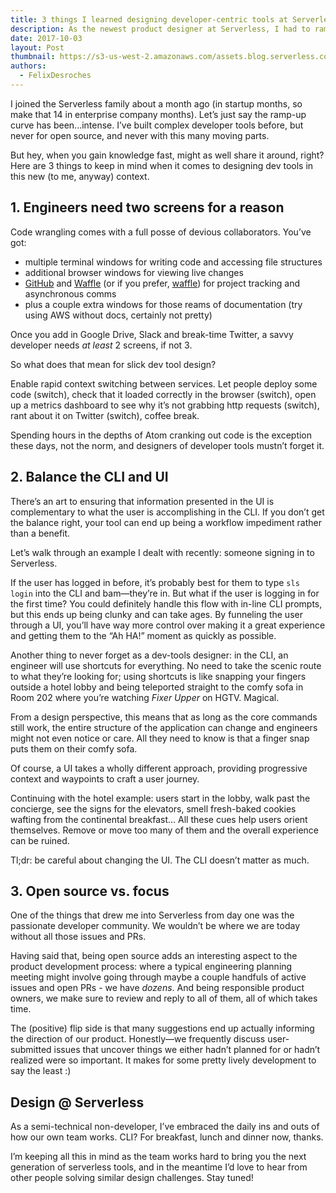 ```yaml
---
title: 3 things I learned designing developer-centric tools at Serverless
description: As the newest product designer at Serverless, I had to ramp fast. Here's what I learned about keeping developers at the center of my design strategy.
date: 2017-10-03
layout: Post
thumbnail: https://s3-us-west-2.amazonaws.com/assets.blog.serverless.com/devtools.jpg
authors:
  - FelixDesroches
---
```


I joined the Serverless family about a month ago (in startup months, so make that 14 in enterprise company months). Let’s just say the ramp-up curve has been...intense. I’ve built complex developer tools before, but never for open source, and never with this many moving parts.

But hey, when you gain knowledge fast, might as well share it around, right? Here are 3 things to keep in mind when it comes to designing dev tools in this new (to me, anyway) context.

## 1. Engineers need two screens for a reason

Code wrangling comes with a full posse of devious collaborators. You’ve got:
- multiple terminal windows for writing code and accessing file structures
- additional browser windows for viewing live changes
- [GitHub](https://github.com/) and [Waffle](https://waffle.io/) (or if you prefer, [waffle](https://i.ytimg.com/vi/ZxF9RH_SRfQ/maxresdefault.jpg)) for project tracking and asynchronous comms
- plus a couple extra windows for those reams of documentation (try using AWS without docs, certainly not pretty)

Once you add in Google Drive, Slack and break-time Twitter, a savvy developer needs *at least* 2 screens, if not 3. 

So what does that mean for slick dev tool design?

Enable rapid context switching between services. Let people deploy some code (switch), check that it loaded correctly in the browser (switch), open up a metrics dashboard to see why it’s not grabbing http requests (switch), rant about it on Twitter (switch), coffee break.

Spending hours in the depths of Atom cranking out code is the exception these days, not the norm, and designers of developer tools mustn’t forget it.

## 2. Balance the CLI and UI

There’s an art to ensuring that information presented in the UI is complementary to what the user is accomplishing in the CLI. If you don’t get the balance right, your tool can end up being a workflow impediment rather than a benefit.

Let’s walk through an example I dealt with recently: someone signing in to Serverless.

If the user has logged in before, it’s probably best for them to type ```sls login``` into the CLI and bam—they’re in. But what if the user is logging in for the first time? You could definitely handle this flow with in-line CLI prompts, but this ends up being clunky and can take ages. By funneling the user through a UI, you’ll have way more control over making it a great experience and getting them to the “Ah HA!” moment as quickly as possible. 

Another thing to never forget as a dev-tools designer: in the CLI, an engineer will use shortcuts for everything. No need to take the scenic route to what they’re looking for; using shortcuts is like snapping your fingers outside a hotel lobby and being teleported straight to the comfy sofa in Room 202 where you’re watching *Fixer Upper* on HGTV. Magical.

From a design perspective, this means that as long as the core commands still work, the entire structure of the application can change and engineers might not even notice or care. All they need to know is that a finger snap puts them on their comfy sofa.

Of course, a UI takes a wholly different approach, providing progressive context and waypoints to craft a user journey. 

Continuing with the hotel example: users start in the lobby, walk past the concierge, see the signs for the elevators, smell fresh-baked cookies wafting from the continental breakfast... All these cues help users orient themselves. Remove or move too many of them and the overall experience can be ruined.

Tl;dr: be careful about changing the UI. The CLI doesn’t matter as much.

## 3. Open source vs. focus

One of the things that drew me into Serverless from day one was the passionate developer community. We wouldn’t be where we are today without all those issues and PRs. 

Having said that, being open source adds an interesting aspect to the product development process: where a typical engineering planning meeting might involve going through maybe a couple handfuls of active issues and open PRs - we have *dozens*. And being responsible product owners, we make sure to review and reply to all of them, all of which takes time. 

The (positive) flip side is that many suggestions end up actually informing the direction of our product. Honestly—we frequently discuss user-submitted issues that uncover things we either hadn’t planned for or hadn’t realized were so important. It makes for some pretty lively development to say the least :)

## Design @ Serverless

As a semi-technical non-developer, I’ve embraced the daily ins and outs of how our own team works. CLI? For breakfast, lunch and dinner now, thanks.

I’m keeping all this in mind as the team works hard to bring you the next generation of serverless tools, and in the meantime I’d love to hear from other people solving similar design challenges. Stay tuned!
